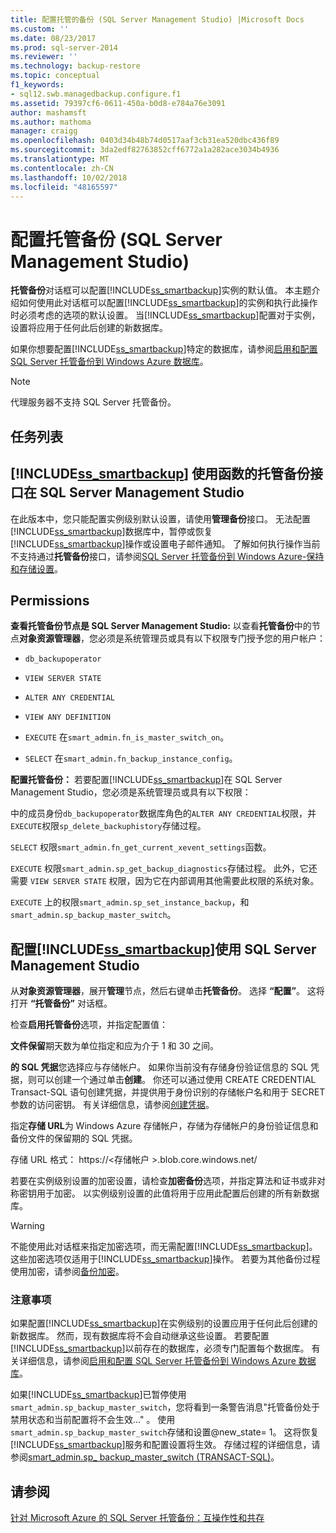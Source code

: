 ```yaml
---
title: 配置托管的备份 (SQL Server Management Studio) |Microsoft Docs
ms.custom: ''
ms.date: 08/23/2017
ms.prod: sql-server-2014
ms.reviewer: ''
ms.technology: backup-restore
ms.topic: conceptual
f1_keywords:
- sql12.swb.managedbackup.configure.f1
ms.assetid: 79397cf6-0611-450a-b0d8-e784a76e3091
author: mashamsft
ms.author: mathoma
manager: craigg
ms.openlocfilehash: 0403d34b48b74d0517aaf3cb31ea520dbc436f89
ms.sourcegitcommit: 3da2edf82763852cff6772a1a282ace3034b4936
ms.translationtype: MT
ms.contentlocale: zh-CN
ms.lasthandoff: 10/02/2018
ms.locfileid: "48165597"
---
```

# <a name="configure-managed-backup-sql-server-management-studio"></a>配置托管备份 (SQL Server Management Studio)
  **托管备份**对话框可以配置[!INCLUDE[ss_smartbackup](../includes/ss-smartbackup-md.md)]实例的默认值。 本主题介绍如何使用此对话框可以配置[!INCLUDE[ss_smartbackup](../includes/ss-smartbackup-md.md)]的实例和执行此操作时必须考虑的选项的默认设置。 当[!INCLUDE[ss_smartbackup](../includes/ss-smartbackup-md.md)]配置对于实例，设置将应用于任何此后创建的新数据库。  
  
 如果你想要配置[!INCLUDE[ss_smartbackup](../includes/ss-smartbackup-md.md)]特定的数据库，请参阅[启用和配置 SQL Server 托管备份到 Windows Azure 数据库](../../2014/database-engine/sql-server-managed-backup-to-windows-azure-retention-and-storage-settings.md#DatabaseConfigure)。  
 
> [!NOTE] 
> 代理服务器不支持 SQL Server 托管备份。 
  
## <a name="task-list"></a>任务列表  
  
## <a name="includesssmartbackupincludesss-smartbackup-mdmd-functions-using-managed-backup-interface-in-sql-server-management-studio"></a>[!INCLUDE[ss_smartbackup](../includes/ss-smartbackup-md.md)] 使用函数的托管备份接口在 SQL Server Management Studio  
 在此版本中，您只能配置实例级别默认设置，请使用**管理备份**接口。 无法配置[!INCLUDE[ss_smartbackup](../includes/ss-smartbackup-md.md)]数据库中，暂停或恢复[!INCLUDE[ss_smartbackup](../includes/ss-smartbackup-md.md)]操作或设置电子邮件通知。 了解如何执行操作当前不支持通过**托管备份**接口，请参阅[SQL Server 托管备份到 Windows Azure-保持和存储设置](../../2014/database-engine/sql-server-managed-backup-to-windows-azure-retention-and-storage-settings.md)。  
  
## <a name="permissions"></a>Permissions  
 **查看托管备份节点是 SQL Server Management Studio:** 以查看**托管备份**中的节点**对象资源管理器**，您必须是系统管理员或具有以下权限专门授予您的用户帐户：  
  
-   `db_backupoperator`  
  
-   `VIEW SERVER STATE`  
  
-   `ALTER ANY CREDENTIAL`  
  
-   `VIEW ANY DEFINITION`  
  
-   `EXECUTE` 在`smart_admin.fn_is_master_switch_on`。  
  
-   `SELECT` 在`smart_admin.fn_backup_instance_config`。  
  
 **配置托管备份：** 若要配置[!INCLUDE[ss_smartbackup](../includes/ss-smartbackup-md.md)]在 SQL Server Management Studio，您必须是系统管理员或具有以下权限：  
  
 中的成员身份`db_backupoperator`数据库角色的`ALTER ANY CREDENTIAL`权限，并`EXECUTE`权限`sp_delete_backuphistory`存储过程。  
  
 `SELECT` 权限`smart_admin.fn_get_current_xevent_settings`函数。  
  
 `EXECUTE` 权限`smart_admin.sp_get_backup_diagnostics`存储过程。 此外，它还需要 `VIEW SERVER STATE` 权限，因为它在内部调用其他需要此权限的系统对象。  
  
 `EXECUTE` 上的权限`smart_admin.sp_set_instance_backup`，和`smart_admin.sp_backup_master_switch`。  
  
## <a name="configure-includesssmartbackupincludesss-smartbackup-mdmd-using-sql-server-management-studio"></a>配置[!INCLUDE[ss_smartbackup](../includes/ss-smartbackup-md.md)]使用 SQL Server Management Studio  
 从**对象资源管理器**，展开**管理**节点，然后右键单击**托管备份**。 选择 **“配置”**。 这将打开 **“托管备份”** 对话框。  
  
 检查**启用托管备份**选项，并指定配置值：  
  
 **文件保留**期天数为单位指定和应为介于 1 和 30 之间。  
  
 **的 SQL 凭据**您选择应与存储帐户。 如果你当前没有存储身份验证信息的 SQL 凭据，则可以创建一个通过单击**创建**。 你还可以通过使用 CREATE CREDENTIAL Transact-SQL 语句创建凭据，并提供用于身份识别的存储帐户名和用于 SECRET 参数的访问密钥。 有关详细信息，请参阅[创建凭据](../relational-databases/backup-restore/sql-server-backup-to-url.md#credential)。  
  
 指定**存储 URL**为 Windows Azure 存储帐户，存储为存储帐户的身份验证信息和备份文件的保留期的 SQL 凭据。  
  
 存储 URL 格式： https://\<存储帐户 >.blob.core.windows.net/  
  
 若要在实例级别设置的加密设置，请检查**加密备份**选项，并指定算法和证书或非对称密钥用于加密。  以实例级别设置的此值将用于应用此配置后创建的所有新数据库。  
  
> [!WARNING]  
>  不能使用此对话框来指定加密选项，而无需配置[!INCLUDE[ss_smartbackup](../includes/ss-smartbackup-md.md)]。 这些加密选项仅适用于[!INCLUDE[ss_smartbackup](../includes/ss-smartbackup-md.md)]操作。 若要为其他备份过程使用加密，请参阅[备份加密](../relational-databases/backup-restore/backup-encryption.md)。  
  
### <a name="considerations"></a>注意事项  
 如果配置[!INCLUDE[ss_smartbackup](../includes/ss-smartbackup-md.md)]在实例级别的设置应用于任何此后创建的新数据库。  然而，现有数据库将不会自动继承这些设置。 若要配置[!INCLUDE[ss_smartbackup](../includes/ss-smartbackup-md.md)]以前存在的数据库，必须专门配置每个数据库。 有关详细信息，请参阅[启用和配置 SQL Server 托管备份到 Windows Azure 数据库](../../2014/database-engine/sql-server-managed-backup-to-windows-azure-retention-and-storage-settings.md#DatabaseConfigure)。  
  
 如果[!INCLUDE[ss_smartbackup](../includes/ss-smartbackup-md.md)]已暂停使用`smart_admin.sp_backup_master_switch`，您将看到一条警告消息"托管备份处于禁用状态和当前配置将不会生效..." 。 使用`smart_admin.sp_backup_master_switch`存储和设置@new_state= 1。 这将恢复[!INCLUDE[ss_smartbackup](../includes/ss-smartbackup-md.md)]服务和配置设置将生效。 存储过程的详细信息，请参阅[smart_admin.sp_ backup_master_switch &#40;TRANSACT-SQL&#41;](/sql/relational-databases/system-stored-procedures/managed-backup-sp-backup-master-switch-transact-sql)。  
  
## <a name="see-also"></a>请参阅  
 [针对 Microsoft Azure 的 SQL Server 托管备份：互操作性和共存](../../2014/database-engine/sql-server-managed-backup-to-windows-azure-interoperability-and-coexistence.md)  
  
  
